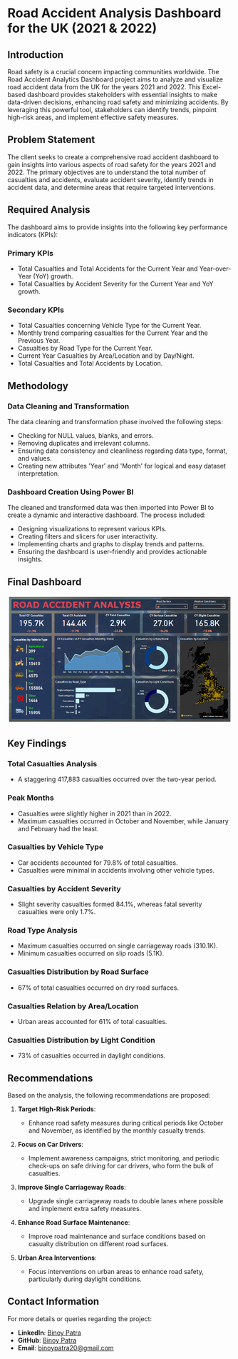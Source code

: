 # Road Accident Analysis Dashboard for the UK (2021 & 2022)

## Introduction

Road safety is a crucial concern impacting communities worldwide. The Road Accident Analytics Dashboard project aims to analyze and visualize road accident data from the UK for the years 2021 and 2022. This Excel-based dashboard provides stakeholders with essential insights to make data-driven decisions, enhancing road safety and minimizing accidents. By leveraging this powerful tool, stakeholders can identify trends, pinpoint high-risk areas, and implement effective safety measures.

## Problem Statement

The client seeks to create a comprehensive road accident dashboard to gain insights into various aspects of road safety for the years 2021 and 2022. The primary objectives are to understand the total number of casualties and accidents, evaluate accident severity, identify trends in accident data, and determine areas that require targeted interventions.

## Required Analysis

The dashboard aims to provide insights into the following key performance indicators (KPIs):

### Primary KPIs
- Total Casualties and Total Accidents for the Current Year and Year-over-Year (YoY) growth.
- Total Casualties by Accident Severity for the Current Year and YoY growth.

### Secondary KPIs
- Total Casualties concerning Vehicle Type for the Current Year.
- Monthly trend comparing casualties for the Current Year and the Previous Year.
- Casualties by Road Type for the Current Year.
- Current Year Casualties by Area/Location and by Day/Night.
- Total Casualties and Total Accidents by Location.

## Methodology

### Data Cleaning and Transformation

The data cleaning and transformation phase involved the following steps:
- Checking for NULL values, blanks, and errors.
- Removing duplicates and irrelevant columns.
- Ensuring data consistency and cleanliness regarding data type, format, and values.
- Creating new attributes 'Year' and 'Month' for logical and easy dataset interpretation.

### Dashboard Creation Using Power BI

The cleaned and transformed data was then imported into Power BI to create a dynamic and interactive dashboard. The process included:
- Designing visualizations to represent various KPIs.
- Creating filters and slicers for user interactivity.
- Implementing charts and graphs to display trends and patterns.
- Ensuring the dashboard is user-friendly and provides actionable insights.

## Final Dashboard 

![Dashboard](https://github.com/binoy-patra/Road-Accident-Analysis-Dashboard-for-the-UK/blob/main/Images/Final%20Dashboard%20Image.PNG)

## Key Findings

### Total Casualties Analysis
- A staggering 417,883 casualties occurred over the two-year period.

### Peak Months
- Casualties were slightly higher in 2021 than in 2022.
- Maximum casualties occurred in October and November, while January and February had the least.

### Casualties by Vehicle Type
- Car accidents accounted for 79.8% of total casualties.
- Casualties were minimal in accidents involving other vehicle types.

### Casualties by Accident Severity
- Slight severity casualties formed 84.1%, whereas fatal severity casualties were only 1.7%.

### Road Type Analysis
- Maximum casualties occurred on single carriageway roads (310.1K).
- Minimum casualties occurred on slip roads (5.1K).

### Casualties Distribution by Road Surface
- 67% of total casualties occurred on dry road surfaces.

### Casualties Relation by Area/Location
- Urban areas accounted for 61% of total casualties.

### Casualties Distribution by Light Condition
- 73% of casualties occurred in daylight conditions.

## Recommendations

Based on the analysis, the following recommendations are proposed:

1. **Target High-Risk Periods**:
   - Enhance road safety measures during critical periods like October and November, as identified by the monthly casualty trends.

2. **Focus on Car Drivers**:
   - Implement awareness campaigns, strict monitoring, and periodic check-ups on safe driving for car drivers, who form the bulk of casualties.

3. **Improve Single Carriageway Roads**:
   - Upgrade single carriageway roads to double lanes where possible and implement extra safety measures.

4. **Enhance Road Surface Maintenance**:
   - Improve road maintenance and surface conditions based on casualty distribution on different road surfaces.

5. **Urban Area Interventions**:
   - Focus interventions on urban areas to enhance road safety, particularly during daylight conditions.

## Contact Information

For more details or queries regarding the project:

- **LinkedIn**: [Binoy Patra](https://www.linkedin.com/in/binoy-patra-b9277b1b2?utm_source=share&utm_campaign=share_via&utm_content=profile&utm_medium=android_app)
- **GitHub**: [Binoy Patra](https://github.com/binoy-patra)
- **Email**: binoypatra20@gmail.com
